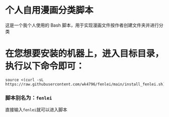 # 个人自用漫画分类脚本

这是一个我个人使用的 Bash 脚本，用于实现漫画文件按作者创建文件夹并进行分类

# 在您想要安装的机器上，进入目标目录，执行以下命令即可：
```
source <(curl -sL https://raw.githubusercontent.com/wk4796/fenlei/main/install_fenlei.sh)
```
### 脚本别名为：`fenlei`
直接输入`fenlei`就可以进入脚本
